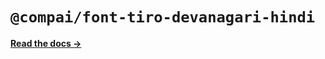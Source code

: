 # `@compai/font-tiro-devanagari-hindi`

[**Read the docs &rarr;**](https://components.ai/docs/typefaces/tiro-devanagari-hindi)
